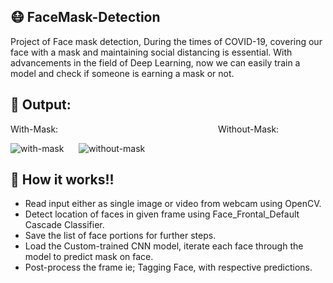 ## 😷 FaceMask-Detection

Project of Face mask detection, During the times of COVID-19, covering our face with a mask and maintaining social distancing is essential.
With advancements in the field of Deep Learning, now we can easily train a model and check if someone is earning a mask or not.

## 🎉 Output:

With-Mask: &nbsp; &nbsp; &nbsp; &nbsp; &nbsp; &nbsp; &nbsp; &nbsp; &nbsp; &nbsp; &nbsp;&nbsp; &nbsp;&nbsp;&nbsp;&nbsp;&nbsp;&nbsp;&nbsp;&nbsp;&nbsp;&nbsp;&nbsp;&nbsp;&nbsp;&nbsp;&nbsp;&nbsp;&nbsp;&nbsp;&nbsp;&nbsp;&nbsp;&nbsp;&nbsp;&nbsp;&nbsp;&nbsp;&nbsp;&nbsp;&nbsp;&nbsp;&nbsp;&nbsp;&nbsp;&nbsp;&nbsp;&nbsp;&nbsp;&nbsp;&nbsp;&nbsp; Without-Mask:


![with-mask](https://user-images.githubusercontent.com/44187690/135783844-8fd255ff-42b6-460d-8d17-8e2c6dc64927.jpeg) &nbsp; &nbsp; &nbsp;![without-mask](https://user-images.githubusercontent.com/44187690/135783884-ead9c882-ecea-4fd6-9261-70ec7d740c3f.jpeg)

## 🧠 How it works!!

- Read input either as single image or video from webcam using OpenCV.
- Detect location of faces in given frame using Face_Frontal_Default Cascade Classifier.
- Save the list of face portions for further steps.
- Load the Custom-trained CNN model, iterate each face through the model to predict mask on face.
- Post-process the frame ie; Tagging Face, with respective predictions.
